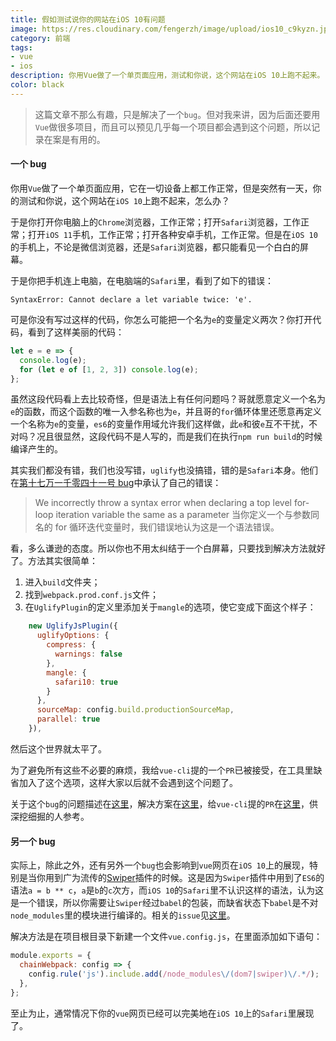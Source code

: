 ```yaml
---
title: 假如测试说你的网站在iOS 10有问题
image: https://res.cloudinary.com/fengerzh/image/upload/ios10_c9kyzn.jpg
category: 前端
tags:
- vue
- ios
description: 你用Vue做了一个单页面应用，测试和你说，这个网站在iOS 10上跑不起来。
color: black
---
```


> 这篇文章不那么有趣，只是解决了一个`bug`。但对我来讲，因为后面还要用`Vue`做很多项目，而且可以预见几乎每一个项目都会遇到这个问题，所以记录在案是有用的。

#### 一个 bug

你用`Vue`做了一个单页面应用，它在一切设备上都工作正常，但是突然有一天，你的测试和你说，这个网站在`iOS 10`上跑不起来，怎么办？

于是你打开你电脑上的`Chrome`浏览器，工作正常；打开`Safari`浏览器，工作正常；打开`iOS 11`手机，工作正常；打开各种安卓手机，工作正常。但是在`iOS 10`的手机上，不论是微信浏览器，还是`Safari`浏览器，都只能看见一个白白的屏幕。

于是你把手机连上电脑，在电脑端的`Safari`里，看到了如下的错误：

```
SyntaxError: Cannot declare a let variable twice: 'e'.
```

可是你没有写过这样的代码，你怎么可能把一个名为`e`的变量定义两次？你打开代码，看到了这样美丽的代码：

```js
let e = e => {
  console.log(e);
  for (let e of [1, 2, 3]) console.log(e);
};
```

虽然这段代码看上去比较奇怪，但是语法上有任何问题吗？哥就愿意定义一个名为`e`的函数，而这个函数的唯一入参名称也为`e`，并且哥的`for`循环体里还愿意再定义一个名称为`e`的变量，`es6`的变量作用域允许我们这样做，此`e`和彼`e`互不干扰，不对吗？况且很显然，这段代码不是人写的，而是我们在执行`npm run build`的时候编译产生的。

其实我们都没有错，我们也没写错，`uglify`也没搞错，错的是`Safari`本身。他们在[第十七万一千零四十一号 bug][1]中承认了自己的错误：

> We incorrectly throw a syntax error when declaring a top level for-loop iteration variable the same as a parameter
> 当你定义一个与参数同名的 for 循环迭代变量时，我们错误地认为这是一个语法错误。

看，多么谦逊的态度。所以你也不用太纠结于一个白屏幕，只要找到解决方法就好了。方法其实很简单：

1.  进入`build`文件夹；
2.  找到`webpack.prod.conf.js`文件；
3.  在`UglifyPlugin`的定义里添加关于`mangle`的选项，使它变成下面这个样子：

```js
    new UglifyJsPlugin({
      uglifyOptions: {
        compress: {
          warnings: false
        },
        mangle: {
          safari10: true
        }
      },
      sourceMap: config.build.productionSourceMap,
      parallel: true
    }),
```

然后这个世界就太平了。

为了避免所有这些不必要的麻烦，我给`vue-cli`提的一个`PR`已被接受，在工具里缺省加入了这个选项，这样大家以后就不会遇到这个问题了。

关于这个`bug`的问题描述在[这里][2]，解决方案在[这里][3]，给`vue-cli`提的`PR`在[这里][4]，供深挖细掘的人参考。

#### 另一个 bug

实际上，除此之外，还有另外一个`bug`也会影响到`vue`网页在`iOS 10`上的展现，特别是当你用到广为流传的[Swiper][5]插件的时候。这是因为`Swiper`插件中用到了`ES6`的语法`a = b ** c`，`a`是`b`的`c`次方，而`iOS 10`的`Safari`里不认识这样的语法，认为这是一个错误，所以你需要让`Swiper`经过`babel`的包装，而缺省状态下`babel`是不对`node_modules`里的模块进行编译的。相关的`issue`见[这里][6]。

解决方法是在项目根目录下新建一个文件`vue.config.js`，在里面添加如下语句：

```js
module.exports = {
  chainWebpack: config => {
    config.rule('js').include.add(/node_modules\/(dom7|swiper)\/.*/);
  },
};
```

至止为止，通常情况下你的`vue`网页已经可以完美地在`iOS 10`上的`Safari`里展现了。

[1]: https://bugs.webkit.org/show_bug.cgi?id=171041
[2]: https://github.com/mishoo/UglifyJS2/issues/1753
[3]: https://github.com/mishoo/UglifyJS2/pull/1851
[4]: https://github.com/vuejs/vue-cli/pull/755
[5]: https://github.com/nolimits4web/swiper
[6]: https://github.com/nolimits4web/swiper/issues/2263
